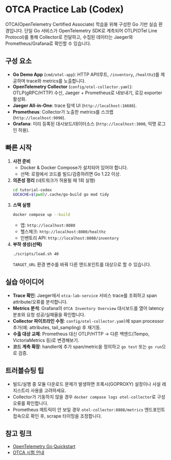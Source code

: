 # OTCA Practice Lab (Codex)

OTCA(OpenTelemetry Certified Associate) 학습을 위해 구성한 Go 기반 실습 환경입니다. 단일 Go 서비스가 OpenTelemetry SDK로 계측되어 OTLP(OTel Line Protocol)를 통해 Collector로 전달하고, 수집된 데이터는 Jaeger와 Prometheus/Grafana로 확인할 수 있습니다.

## 구성 요소
- **Go Demo App** (`cmd/otel-app`): HTTP API(루트, `/inventory`, `/healthz`)를 제공하며 trace와 metrics를 노출합니다.
- **OpenTelemetry Collector** (`config/otel-collector.yaml`): OTLP(gRPC/HTTP) 수신, Jaeger + Prometheus로 내보내기, 로깅 exporter 활성화.
- **Jaeger All-in-One**: trace 탐색 UI (`http://localhost:16686`).
- **Prometheus**: Collector가 노출한 metrics를 스크랩 (`http://localhost:9090`).
- **Grafana**: 미리 등록된 대시보드/데이터소스 (`http://localhost:3000`, 익명 로그인 허용).

## 빠른 시작
1. **사전 준비**
   - Docker & Docker Compose가 설치되어 있어야 합니다.
   - 선택: 로컬에서 코드를 빌드/검증하려면 Go 1.22 이상.
2. **의존성 정리** (네트워크가 허용될 때 1회 실행)
   ```bash
   cd tutorial-codex
   GOCACHE=$(pwd)/.cache/go-build go mod tidy
   ```
3. **스택 실행**
   ```bash
   docker compose up --build
   ```
   - 앱: `http://localhost:8080`
   - 헬스체크: `http://localhost:8080/healthz`
   - 인벤토리 API: `http://localhost:8080/inventory`
4. **부하 생성(선택)**
   ```bash
   ./scripts/load.sh 40
   ```
   `TARGET_URL` 환경 변수를 바꿔 다른 엔드포인트를 대상으로 할 수 있습니다.

## 실습 아이디어
- **Trace 확인**: Jaeger에서 `otca-lab-service` 서비스 trace를 조회하고 span attribute/오류를 분석합니다.
- **Metrics 분석**: Grafana의 `OTCA Inventory Overview` 대시보드를 열어 latency 분포와 요청 성공/실패율을 확인합니다.
- **Collector 파이프라인 수정**: `config/otel-collector.yaml`에 span processor 추가(예: attributes, tail_sampling) 후 재기동.
- **수출 대상 교체**: Prometheus 대신 OTLP/HTTP → 다른 백엔드(Tempo, VictoriaMetrics 등)로 변경해보기.
- **코드 계측 확장**: handler에 추가 span/metric을 정의하고 `go test` 또는 `go run`으로 검증.

## 트러블슈팅 팁
- 빌드/실행 중 모듈 다운로드 문제가 발생하면 프록시(GOPROXY) 설정이나 사설 레지스트리 사용을 고려하세요.
- Collector가 기동하지 않을 경우 `docker compose logs otel-collector`로 구성 오류를 확인합니다.
- Prometheus 메트릭이 안 보일 경우 `otel-collector:8888/metrics` 엔드포인트 접속으로 확인 후, scrape 타이밍을 조정합니다.

## 참고 링크
- [OpenTelemetry Go Quickstart](https://opentelemetry.io/docs/languages/go/getting-started/)
- [OTCA 시험 안내](https://www.cncf.io/training/certification/otca/)
